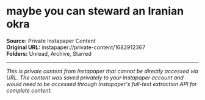 # maybe you can steward an Iranian okra

**Source:** Private Instapaper Content  
**Original URL:** instapaper://private-content/1682912367  
**Folders:** Unread, Archive, Starred  

---

*This is private content from Instapaper that cannot be directly accessed via URL. The content was saved privately to your Instapaper account and would need to be accessed through Instapaper's full-text extraction API for complete content.*